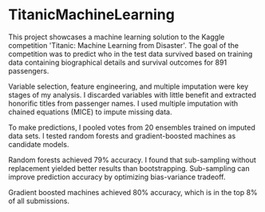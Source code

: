# TitanicMachineLearning

This project showcases a machine learning solution to the Kaggle competition 'Titanic: Machine Learning from Disaster'. The goal of the competition was to predict who in the test data survived based on training data containing biographical details and survival outcomes for 891 passengers.

Variable selection, feature engineering, and multiple imputation were key stages of my analysis. I discarded variables with little benefit and extracted honorific titles from passenger names. I used multiple imputation with chained equations (MICE) to impute missing data.

To make predictions, I pooled votes from 20 ensembles trained on imputed data sets. I tested random forests and gradient-boosted machines as candidate models. 

Random forests achieved 79% accuracy. I found that sub-sampling without replacement yielded better results than bootstrapping. Sub-sampling can improve prediction accuracy by optimizing bias-variance tradeoff. 

Gradient boosted machines achieved 80% accuracy, which is in the top 8% of all submissions.

